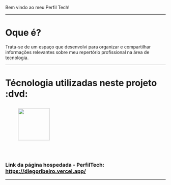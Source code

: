 
<p> Bem vindo ao meu Perfil Tech!</p>

---

<h1> Oque é? </h1>


Trata-se de um espaço que desenvolvi para organizar e compartilhar informações relevantes sobre meu repertório profissional na área de tecnologia. 


---

<h1> Técnologia utilizadas neste projeto :dvd: </h1>

<div>
 <img width="100px" style="margin: 10px 40px 10px 40px;" src="https://midia.ag/wp-content/uploads/2016/05/talk-sobre-html-javascript-js-css-femug-ramiro.png">
</div>

<br/>
<br/>


### Link da página hospedada - PerfilTech: https://diegoribeiro.vercel.app/

---





